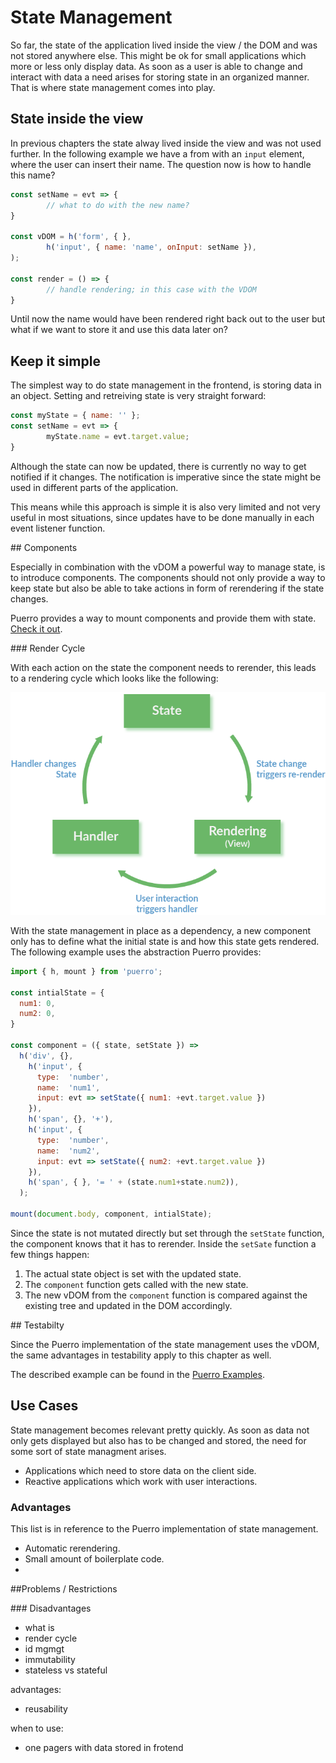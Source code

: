 # State Management

So far, the state of the application lived inside the view / the DOM and was not stored anywhere else. This might be ok for small applications which more or less only display data. As soon as a user is able to change and interact with data a need arises for storing state in an organized manner. That is where state management comes into play. 

## State inside the view

In previous chapters the state alway lived inside the view and was not used further. In the following example we have a from with an `input` element, where the user can insert their name. The question now is how to handle this name?

```js
const setName = evt => {
		// what to do with the new name?
} 

const vDOM = h('form', { },
 		h('input', { name: 'name', onInput: setName }),
);

const render = () => {
		// handle rendering; in this case with the VDOM
}
```

Until now the name would have been rendered right back out to the user but what if we want to store it and use this data later on?

## Keep it simple

The simplest way to do state management in the frontend, is storing data in an object. Setting and retreiving state is very straight forward:

```js
const myState = { name: '' };
const setName = evt => {
		myState.name = evt.target.value;
} 
```

Although the state can now be updated, there is currently no way to get notified if it changes. The notification is imperative since the state might be used in different parts of the application. 

This means while this approach is simple it is also very limited and not very useful in most situations, since updates have to be done manually in each event listener function.

## Components

Especially in combination with the vDOM a powerful way to manage state, is to introduce components. The components should not only provide a way to keep state but also be able to take actions in form of rerendering if the state changes.

Puerro provides a way to mount components and provide them with state. [Check it out](../src#components).

### Render Cycle

With each action on the state the component needs to rerender, this leads to a rendering cycle which looks like the following:

![render-cycle](./assets/img/render-cycle.png)

With the state management in place as a dependency, a new component only has to define what the initial state is and how this state gets rendered. The following example uses the abstraction Puerro provides:

```js
import { h, mount } from 'puerro';

const intialState = {
  num1: 0,
  num2: 0,
}

const component = ({ state, setState }) =>
  h('div', {},
    h('input', {
      type:  'number',
      name:  'num1',
      input: evt => setState({ num1: +evt.target.value })
    }),
    h('span', {}, '+'),
    h('input', {
      type:  'number',
      name:  'num2',
      input: evt => setState({ num2: +evt.target.value })
    }),
    h('span', { }, '= ' + (state.num1+state.num2)),
  );

mount(document.body, component, intialState);
```

Since the state is not mutated directly but set through the `setState` function, the component knows that it has to rerender. Inside the `setSate` function a few things happen:

1. The actual state object is set with the updated state.
2. The `component` function gets called with the new state.
3. The new vDOM from the `component` function is compared against the existing tree and updated in the DOM accordingly.

## Testabilty

Since the Puerro implementation of the state management uses the vDOM, the same advantages in testability apply to this chapter as well.

The described example can be found in the [Puerro Examples](../examples/state-management).

## Use Cases

State management becomes relevant pretty quickly. As soon as data not only gets displayed but also has to be changed and stored, the need for some sort of state managment arises.

- Applications which need to store data on the client side.
- Reactive applications which work with user interactions.

### Advantages

This list is in reference to the Puerro implementation of state management.

- Automatic rerendering.
- Small amount of boilerplate code.
- 

##Problems / Restrictions

### Disadvantages




- what is
- render cycle
- id mgmgt
- immutability
- stateless vs stateful

advantages: 
- reusability

when to use:
- one pagers with data stored in frotend

